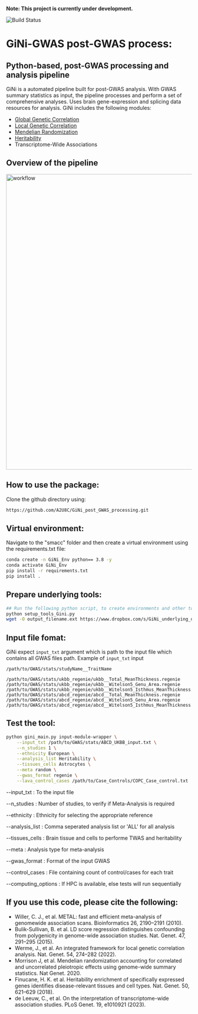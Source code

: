 **Note: This project is currently under development.**

![Build Status](https://img.shields.io/badge/status-developing-brightgreen)

# GiNi-GWAS post-GWAS process: 
## Python-based, post-GWAS processing and analysis pipeline 

GiNi is a automated pipeline built for post-GWAS analysis. With GWAS summary statistics as input, the pipeline processes and perform a set of comprehensive analyses. Uses brain gene-expression and splicing data resources for analysis. GiNi includes the following modules:
* [Global Genetic Correlation](https://github.com/bulik/ldsc)
* [Local Genetic Correlation](https://github.com/josefin-werme/LAVA)
* [Mendelian Randomization](https://github.com/jean997/cause)
* [Heritability](https://github.com/bulik/ldsc)
* Transcriptome-Wide Associations



## Overview of the pipeline
<img width="800" alt="workflow" src="https://github.com/A2U8C/GiNi_post_GWAS_processing/assets/69053051/735647e4-02b6-44e6-ace3-e0e395de959a">
</p>

## How to use the package:
Clone the github directory using:
```bash
https://github.com/A2U8C/GiNi_post_GWAS_processing.git
```
 
## Virtual environment:
Navigate to the "smacc" folder and then create a virtual environment using the requirements.txt file:
```bash
conda create -n GiNi_Env python== 3.8 -y
conda activate GiNi_Env
pip install -r requirements.txt
pip install .
```

## Prepare underlying tools:
```bash
## Run the following python script, to create environments and other tools which will be required by GiNi
python setup_tools_Gini.py
wget -O output_filename.ext https://www.dropbox.com/s/GiNi_underlying_data?dl=1
```

## Input file fomat:
GiNi expect `input_txt` argument which is path to the input file which contains all GWAS files path. Example of `input_txt` input
```
/path/to/GWAS/stats/studyName__TraitName
```

```
/path/to/GWAS/stats/ukbb_regenie/ukbb__Total_MeanThickness.regenie
/path/to/GWAS/stats/ukbb_regenie/ukbb__Witelson5_Genu_Area.regenie
/path/to/GWAS/stats/ukbb_regenie/ukbb__Witelson5_Isthmus_MeanThickness.regenie
/path/to/GWAS/stats/abcd_regenie/abcd__Total_MeanThickness.regenie
/path/to/GWAS/stats/abcd_regenie/abcd__Witelson5_Genu_Area.regenie
/path/to/GWAS/stats/abcd_regenie/abcd__Witelson5_Isthmus_MeanThickness.regenie
```

## Test the tool:
```bash
python gini_main.py input-module-wrapper \
	--input_txt /path/to/GWAS/stats/ABCD_UKBB_input.txt \
	--n_studies 1 \
	--ethnicity European \
	--analysis_list Heritability \
	--tissues_cells Astrocytes \
	--meta random \
	--gwas_format regenie \
	--lava_control_cases /path/to/Case_Controls/COPC_Case_control.txt
```

--input_txt : To the input file

--n_studies : Number of studies, to verify if Meta-Analysis is required

--ethnicity : Ethnicity for selecting the appropriate reference 

--analysis_list : Comma seperated analysis list or 'ALL' for all analysis

--tissues_cells : Brain tissue and cells to performe TWAS and heritability

--meta : Analysis type for meta-analysis

--gwas_format : Format of the input GWAS

--control_cases : File containing count of control/cases for each trait

--computing_options : If HPC is available, else tests will run sequentially

## If you use this code, please cite the following:
* Willer, C. J., et al. METAL: fast and efficient meta-analysis of genomewide association scans. Bioinformatics 26, 2190–2191 (2010).
* Bulik-Sullivan, B. et al. LD score regression distinguishes confounding from polygenicity in genome-wide association studies. Nat. Genet. 47, 291–295 (2015).
* Werme, J., et al.  An integrated framework for local genetic correlation analysis. Nat. Genet. 54, 274–282 (2022).
* Morrison J, et al. Mendelian randomization accounting for correlated and uncorrelated pleiotropic effects using genome-wide summary statistics. Nat Genet. 2020.
* Finucane, H. K. et al. Heritability enrichment of specifically expressed genes identifies disease-relevant tissues and cell types. Nat. Genet. 50, 621–629 (2018).
* de Leeuw, C., et al. On the interpretation of transcriptome-wide association studies. PLoS Genet. 19, e1010921 (2023).


